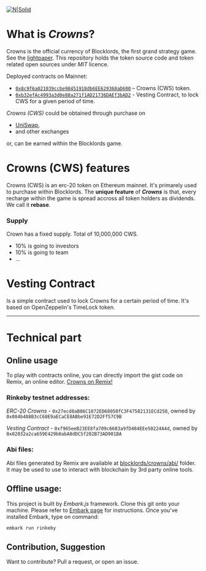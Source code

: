 [![N|Solid](https://play.blocklords.io/favicon.png)](https://play.blocklords.io)
# What is *Crowns*?
Crowns is the official currency of Blocklords, the first grand strategy game. See the [lightpaper](https://blocklords.io/lightpaper.pdf).
This repository holds the token source code and token related open sources under *MIT* licence.

Deployed contracts on Mainnet:
- [`0x8c9f6a021039ccbe98451918db6EE629368aD600`](https://rinkeby.etherscan.io/token/0x8c9f6a021039ccbe98451918db6EE629368aD600) &ndash; Crowns (CWS) token.
- [`0xb32efAc4993a3d0e88a271f1AD21736DAEf3bAD2`](https://rinkeby.etherscan.io/address/0x8c9f6a021039ccbe98451918db6EE629368aD600) - Vesting Contract, to lock CWS for a given period of time.

*Crowns (CWS)* could be obtained through purchase on
- [UniSwap](https://uniswap.org), 
- and other exchanges 

or, can be earned within the Blocklords game.

# Crowns (CWS) features

Crowns (CWS) is an erc-20 token on Ethereum mainnet. It's primarely used to purchase within Blocklords. The **unique feature** of ***Crowns*** is that, every recharge within the game is spread accross all token holders as dividends. We call it **rebase**.

### Supply
Crown has a fixed supply. Total of 10,000,000 CWS.
* 10% is going to investors
* 10% is going to team
* ...

# Vesting Contract
Is a simple contract used to lock Crowns for a certain period of time. It's based on OpenZeppelin's TimeLock token.


---

# Technical part
## Online usage
To play with contracts online, you can directly import the gist code on Remix, an online editor.
[Crowns on Remix!](https://remix.ethereum.org/#version=soljson-v0.6.7+commit.b8d736ae.js&optimize=false&gist=8bf6b0c6438c4bf5a7f24f4d2e39b70b)

### Rinkeby testnet addresses:
*ERC-20 Crowns* - `0x27ecd8aB86C1872ED68058fC3F47582131ECd258`, owned by `0x084b488B3cC68E9aECaCE8ABbe91E72D2Ff57C9B`

*Vesting Contract* - `0xf965eeB23EE8fa709c6683a9fD484EEe50224A4d`, owned by `0x02832a2ca659E429b0abA8dDC5f202B73AD901BA`

### Abi files:
Abi files generated by Remix are available at [blocklords/crowns/abi/](https://github.com/blocklords/crowns/tree/master/abi) folder.
It may be used to use to interact with blockchain by 3rd party online tools.

## Offline usage:
This project is built by *Embark.js* framework. Clone this git onto your machine. Please refer to [Embark page](https://github.com/embarklabs/embark) for instructions.
Once you've installed Embark, type on command:
```sh
embark run rinkeby
```

## Contribution, Suggestion

Want to contribute? Pull a request, or open an issue.

